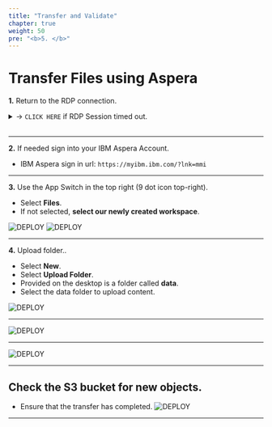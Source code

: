 ```yaml
---
title: "Transfer and Validate"
chapter: true
weight: 50
pre: "<b>5. </b>"
---
```


# Transfer Files using Aspera

**1.** Return to the RDP connection.

<details>
  <summary> -> <code>CLICK HERE</code> if RDP Session timed out.</summary>

**AWS Console -> EC2 -> Instances -> Select the EC2 Aspera instance**
- Click **Connect**.
- Select the **RDP tab**.
- Download the RDP client.
- Decrypt your password using the KeyPair file download earlier.

![DEPLOY](/images/aspera/rdp.jpg) 
![DEPLOY](/images/aspera/rdp2.jpg)
![DEPLOY](/images/aspera/rdp3.jpg)

</details>
<br>

---

**2.** If needed sign into your IBM Aspera Account.

- IBM Aspera sign in url: ```https://myibm.ibm.com/?lnk=mmi```

---

**3.** Use the App Switch in the top right (9 dot icon top-right).
- Select **Files**.
- If not selected, **select our newly created workspace**.

![DEPLOY](/images/aspera/transfer.jpg) 
![DEPLOY](/images/aspera/transfer2.jpg)

---

**4.** Upload folder..
- Select **New**.
- Select **Upload Folder**.
- Provided on the desktop is a folder called **data**.
- Select the data folder to upload content.

![DEPLOY](/images/aspera/transfer2.jpg)

---

![DEPLOY](/images/aspera/transfer3.jpg)

---

![DEPLOY](/images/aspera/transfer4.jpg)  


---
## Check the S3 bucket for new objects.

- Ensure that the transfer has completed.
![DEPLOY](/images/aspera/bucket.jpg)  


---